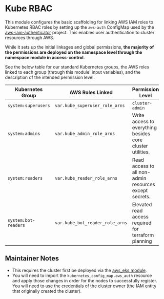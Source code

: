 # Kube RBAC

This module configures the basic scaffolding for linking AWS IAM roles to Kubernetes RBAC roles by setting up
the `aws-auth` ConfigMap used by the [aws-iam-authenticator](https://github.com/kubernetes-sigs/aws-iam-authenticator)
project. This enables user authentication to cluster resources through AWS. 

While it sets up the initial linkages and global permissions, **the majority of the permissions are deployed on the
namespace level through the namespace module in access-control.**

See the below table for our standard Kubernetes groups, the AWS roles linked to each group (through this module'
input variables), and the description of the intended permission level.

| Kubernetes Group     | AWS Roles Linked                | Permission Level                                           |
|----------------------|---------------------------------|------------------------------------------------------------|
| `system:superusers`  | `var.kube_superuser_role_arns`  | `cluster-admin`                                            |
| `system:admins`      | `var.kube_admin_role_arns`      | Write access to everything besides core cluster utilities. |
| `system:readers`     | `var.kube_reader_role_arns`     | Read access to all non-admin resources except secrets.     |
| `system:bot-readers` | `var.kube_bot_reader_role_arns` | Elevated read access required for terraform planning       |

## Maintainer Notes

- This requires the cluster first be deployed via the [aws_eks module](../aws_eks).
- You will need to import the `kubernetes_config_map.aws_auth` resource and apply those changes in order for the nodes
  to successfully register. You will need to use the credentials of the cluster owner (the IAM entity that originally created the cluster).
